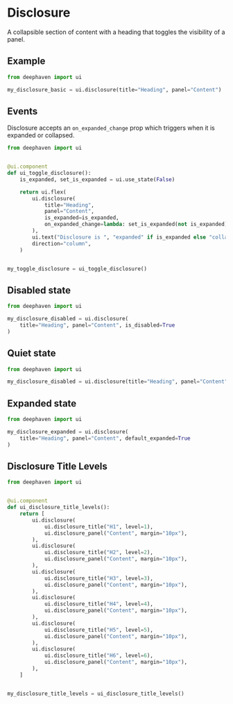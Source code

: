 # Disclosure

A collapsible section of content with a heading that toggles the visibility of a panel.

## Example

```python
from deephaven import ui

my_disclosure_basic = ui.disclosure(title="Heading", panel="Content")
```

## Events

Disclosure accepts an `on_expanded_change` prop which triggers when it is expanded or collapsed.

```python
from deephaven import ui


@ui.component
def ui_toggle_disclosure():
    is_expanded, set_is_expanded = ui.use_state(False)

    return ui.flex(
        ui.disclosure(
            title="Heading",
            panel="Content",
            is_expanded=is_expanded,
            on_expanded_change=lambda: set_is_expanded(not is_expanded),
        ),
        ui.text("Disclosure is ", "expanded" if is_expanded else "collapsed"),
        direction="column",
    )


my_toggle_disclosure = ui_toggle_disclosure()
```

## Disabled state

```python
from deephaven import ui

my_disclosure_disabled = ui.disclosure(
    title="Heading", panel="Content", is_disabled=True
)
```

## Quiet state

```python
from deephaven import ui

my_disclosure_disabled = ui.disclosure(title="Heading", panel="Content", is_quiet=True)
```

## Expanded state

```python
from deephaven import ui

my_disclosure_expanded = ui.disclosure(
    title="Heading", panel="Content", default_expanded=True
)
```

## Disclosure Title Levels

```python
from deephaven import ui


@ui.component
def ui_disclosure_title_levels():
    return [
        ui.disclosure(
            ui.disclosure_title("H1", level=1),
            ui.disclosure_panel("Content", margin="10px"),
        ),
        ui.disclosure(
            ui.disclosure_title("H2", level=2),
            ui.disclosure_panel("Content", margin="10px"),
        ),
        ui.disclosure(
            ui.disclosure_title("H3", level=3),
            ui.disclosure_panel("Content", margin="10px"),
        ),
        ui.disclosure(
            ui.disclosure_title("H4", level=4),
            ui.disclosure_panel("Content", margin="10px"),
        ),
        ui.disclosure(
            ui.disclosure_title("H5", level=5),
            ui.disclosure_panel("Content", margin="10px"),
        ),
        ui.disclosure(
            ui.disclosure_title("H6", level=6),
            ui.disclosure_panel("Content", margin="10px"),
        ),
    ]


my_disclosure_title_levels = ui_disclosure_title_levels()
```
